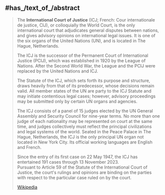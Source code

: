 ﻿---
aliases:
- "International Court of Justice"
- "Cour internationale de justice"
- "World Court"
has_id_wikidata: Q7801
native_label:
- "International Court of Justice"
- "Cour internationale de Justice"
social_media_followers:
- 129671
- 13800
EU_Corporate_body_code: ICJ
inception: "1945"
has_time_started: "1945"
chairperson: "[[_Standards/WikiData/WD~Nawaf Salam,638463]]"
different_from:
- "[[_Standards/WikiData/WD~International Commission of Jurists,684800]]"
- "[[_Standards/WikiData/WD~International Criminal Court,47488]]"
headquarters_location: "[[_Standards/WikiData/WD~Peace Palace,834448]]"
replaces:
- "[[_Standards/WikiData/WD~Permanent Court of International Justice,838946]]"
part_of:
- "[[_Standards/WikiData/WD~United Nations System,854218]]"
- "[[_Standards/WikiData/WD~United Nations,1065]]"
instance_of:
- "[[_Standards/WikiData/WD~international court,1262438]]"
- "[[_Standards/WikiData/WD~principal organ of the United Nations,15899789]]"
on_focus_list_of_Wikimedia_project:
- "[[_Standards/WikiData/WD~WikiProject Human Rights,13382529]]"
position_held_by_head_of_the_organization: "[[_Standards/WikiData/WD~President of the International Court of Justice,19926443]]"
coordinate_location: "Point(4.295555555 52.086666666)"
FAQ_URL:
- "https://www.icj-cij.org/frequently-asked-questions"
phone_number: +31-70-302-23-23
image: "http://commons.wikimedia.org/wiki/Special:FilePath/International%20Court%20of%20Justice%20HQ%202006.jpg"
ISNI:
- 0000000123753134
- 0000000417552274
Google_Play_developer_slug: "Cour internationale de Justice"
email_address: "mailto:info@icj-cij.org"
seal_image:
- "http://commons.wikimedia.org/wiki/Special:FilePath/Seal%20of%20the%20International%20Court%20of%20Justice.png"
Libris_URI: rp353p293x92lzz
pronunciation_audio: "http://commons.wikimedia.org/wiki/Special:FilePath/De-Internationaler%20Gerichtshof.ogg"
official_website:
- "https://icj-cij.org/home"
- "https://icj-cij.org/ar"
- "https://icj-cij.org/es"
- "https://icj-cij.org/ru"
- "https://icj-cij.org/ch"
parent_organization: "[[_Standards/WikiData/WD~United Nations,1065]]"
official_language:
- '[[_Standards/WikiData/WD~English,1860]]'
- '[[_Standards/WikiData/WD~French,150]]'
country: '[[_Standards/WikiData/WD~Netherlands,55]]'
member_count: 15
location: "[[_Standards/WikiData/WD~The Hague,36600]]"
located_in_the_administrative_territorial_entity: "[[_Standards/WikiData/WD~The Hague,36600]]"
image_of_interior: "http://commons.wikimedia.org/wiki/Special:FilePath/Grand%20Hall%20de%20Justice%20de%20Palais%20de%20La%20Paix%20%C3%A0%20La%20Haye%20Pays-Bas.jpg"
logo_image: "http://commons.wikimedia.org/wiki/Special:FilePath/International%20Court%20of%20Justice%20Seal.svg"
OmegaWiki_Defined_Meaning: 1992
RIA_Novosti_reference: 41965685
X_Twitter_username: cij_icj
Commons_Institution_page: "International Court of Justice"
Commons_category: "International Court of Justice"
---

## #has_/text_of_/abstract 

> The **International Court of Justice** (ICJ; French: Cour internationale de justice, CIJ), 
> or colloquially the World Court, is the only international court 
> that adjudicates general disputes between nations, 
> and gives advisory opinions on international legal issues. 
> It is one of the six organs  of the United Nations (UN), and is located in The Hague, Netherlands.
>
> The ICJ is the successor of the Permanent Court of International Justice (PCIJ), 
> which was established in 1920 by the League of Nations. 
> After the Second World War, the League and the PCIJ were replaced by the United Nations and ICJ. 
> 
> The Statute of the ICJ, which sets forth its purpose and structure, 
> draws heavily from that of its predecessor, whose decisions remain valid. 
> All member states of the UN are party to the ICJ Statute and may initiate contentious legal cases; 
> however, advisory proceedings may be submitted only by certain UN organs and agencies.
>
> The ICJ consists of a panel of 15 judges 
> elected by the UN General Assembly and Security Council for nine-year terms. 
> No more than one judge of each nationality may be represented on court at the same time, 
> and judges collectively must reflect the principal civilizations and legal systems of the world. 
> Seated in the Peace Palace in The Hague, Netherlands, 
> the ICJ is the only principal UN organ not located in New York City. 
> Its official working languages are English and French.
>
> Since the entry of its first case on 22 May 1947, 
> the ICJ has entertained 191 cases through 13 November 2023.  
> Pursuant to Article 59 of the Statute of the International Court of Justice, 
> the court's rulings and opinions are binding on the parties 
> with respect to the particular case ruled on by the court.
>
> [Wikipedia](https://en.wikipedia.org/wiki/International%20Court%20of%20Justice)

